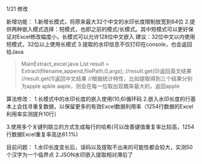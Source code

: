 1/21 修改

新增功能：
1.新增长模式，将原来最大32个中文的水印长度限制放宽到64位
2.提供两种嵌入模式选择：短模式，也即之前的模式/长模式。其中短模式可以更好保证对Excel修改幅度小，长模式可以允许128位中文嵌入
建议：32位中文以内使用短模式，32位以上使用长模式
3.提取的水印信息不仅打印在console，也会返回给Java

>MainExtract_excel.java
List<String> result = Extract(filename,append,filePath,0,args);
//result.get(0)返回英文结果
//result.get(1)返回中文结果
//根据统计特性，比如提取得到三个结果分别为apple apkle aaple，则会在每一位取出现概率最大的，返回apple

算法修改：
1.长模式中的水印长度的嵌入使用(10,6)循环码
2.嵌入水印长度的行基本上会找寻重复数据，以保留更多的有效Excel数据利用率（1254行数据的Excel利用率实测提升10行）

3.使用多个关键列联立的方式生成每行的哈希(可以改善键值重复率比较高，1254行数据Excel重复率高达61.1%)

目前问题：
1.水印长度变长后，误码以及提取不出来的可能性都会较大，实测50个汉字为一个临界点
2.JSON水印嵌入提取相对滞后了
